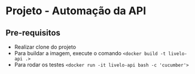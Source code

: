 # Projeto - Automação da API
## Pre-requisitos

* Realizar clone do projeto
* Para buildar a imagem, execute o comando `<docker build -t livelo-api .>`
* Para rodar os testes `<docker run -it livelo-api bash -c 'cucumber'>`
